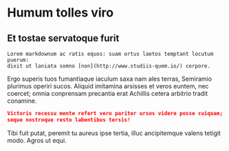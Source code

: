 # Humum tolles viro

## Et tostae servatoque furit

```
Lorem markdownum ac ratis equos: suam ortus laetos temptant locutum puerum:
dixit ut laniata somno [non](http://www.studiis-quem.io/) corpore.
```

Ergo superis tuos fumantiaque iaculum saxa nam ales terras, Semiramio
plurimus operiri sucos. Aliquid imitamina arsisses et veros euntem, nec coercet;
omnia conprensam precantia erat Achillis cetera arbitrio tradit conamine.

```json
Victoris recessu mente refert vero pariter ursos videre posse cuiquam; suae
seque nostroque resto labentibus tersis!
```

Tibi fuit putat, peremit tu aureus ipse tertia, illuc ancipitemque valens
tetigit modo. Agros ut equi.
